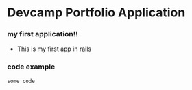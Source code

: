 # Devcamp Portfolio Application

### my first application!!

- This is my first app in rails

### code example

``` some code ```
